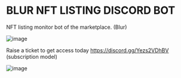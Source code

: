 # BLUR NFT LISTING DISCORD BOT
NFT listing monitor bot of the marketplace. (Blur)

![image](https://user-images.githubusercontent.com/125624349/231341414-82c0f46e-b5ef-44d1-9c6f-4e8b9c96be76.png)

Raise a ticket to get access today https://discord.gg/Yezs2VDhBV (subscription model)

![image](https://user-images.githubusercontent.com/125624349/231341471-829cd3af-261a-4f72-b362-6adfff728040.png)

